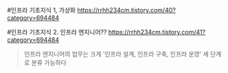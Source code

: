 #인프라 기초지식 1, 가상화
https://rrhh234cm.tistory.com/40?category=694484  

#인프라 기초지식 2. 인프라 엔지니어??
https://rrhh234cm.tistory.com/41?category=694484  

> 인프라 엔지니어의 업무는 크게 '인프라 설계, 인프라 구축, 인프라 운영' 세 단계로 분류 가능하다

